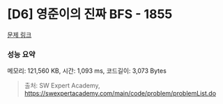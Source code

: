 # [D6] 영준이의 진짜 BFS - 1855 

[문제 링크](https://swexpertacademy.com/main/code/problem/problemDetail.do?contestProbId=AV5LnipaDvwDFAXc) 

### 성능 요약

메모리: 121,560 KB, 시간: 1,093 ms, 코드길이: 3,073 Bytes



> 출처: SW Expert Academy, https://swexpertacademy.com/main/code/problem/problemList.do